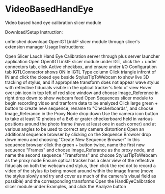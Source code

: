 # VideoBasedHandEye
Video based hand eye calibration slicer module

Download/Setup Instruction:

unfinished
download OpenIGTLinkIF slicer module through slicer's extension manager
Usage Instructions:

Open Slicer
Lauch Hand Eye Calibration server through plus server launcher application
Open OpenIGTLinkIF slicer module under IGT, click the + under connectors tab, click Active checkbox, and ensure under I/O Configuration tab IGTLConnector shows ON in IGTL Type column
Click triangle infront of IN and click the closed eye beside StylusTipToWebcam to show live 3D tracking of stylus, and if appropriate transform does not appear wave stylus with reflective fiducials visible in the optical tracker's field of view
Hover over pin icon in top left of red slice window and choose Image_Reference in right drop down to show webcam feed
Open Sequences slicer module to begin recording video and tranform data to be analyzed
Click large green + button to create new sequence, rename to "Checkerboards", and choose Image_Referance in the Proxy Node drop down
Use the camera icon button to take at least 10 photos of a 8x6 or grater checkerboard held in various positions around the photo frame (have at least one in each corner) and at various angles to be used to correct any camera distortions
Open an additional sequence browser by clicking on the Sequence Browser drop down menu and choosing "Create New Sequence Browser"
In this sequence browser click the green + button twice, name the first new sequence "Frames" and choose Image_Referance as the proxy node, and name the second sequence "Transforms" and choose StylusTipToWebcam as the proxy node
Ensure optical tracker has a clear view of the reflective fiducials on both the webcam and stylus, then click the red dot to record a video of the stylus tip being moved around within the image frame (move the stylus slowly and try and cover as much of the camera's visual field as possible) and the corresponding transforms
Open the HandEyeCalibration slicer module under Examples, and click the Analyze button
